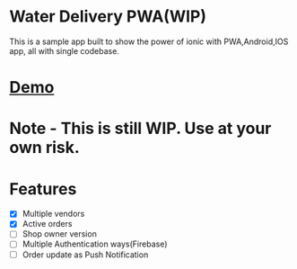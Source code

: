 # Water Delivery PWA(WIP)

This is a sample app built to show the power of ionic with PWA,Android,IOS app, all with single codebase.

# [Demo](https://manpreetsingh80.github.com/water-delivery/www/) 

# Note - This is still WIP. Use at your own risk.

# Features

- [x] Multiple vendors
- [x] Active orders
- [ ] Shop owner version
- [ ] Multiple Authentication ways(Firebase)
- [ ] Order update as Push Notification
